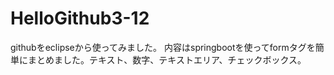 # HelloGithub3-12
githubをeclipseから使ってみました。
内容はspringbootを使ってformタグを簡単にまとめました。テキスト、数字、テキストエリア、チェックボックス。
